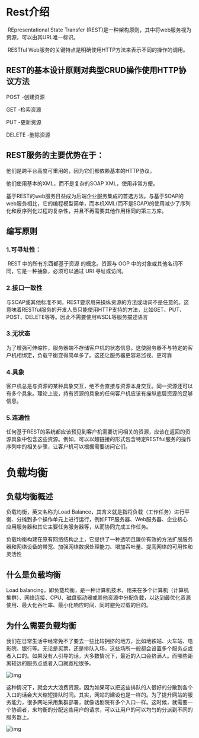 # Rest介绍

​	REpresentational State Transfer (REST)是一种架构原则，其中将web服务视为资源，可以由其URL唯一标识。

​	RESTful Web服务的关键特点是明确使用HTTP方法来表示不同的操作的调用。

## REST的基本设计原则对典型CRUD操作使用HTTP协议方法

POST	-创建资源

GET	-检索资源

PUT	-更新资源

DELETE	-删除资源



## REST服务的主要优势在于：

他们是跨平台高度可重用的，因为它们都依赖基本的HTTP协议。

他们使用基本的XML，而不是复杂的SOAP XML，使用非常方便。

基于REST的web服务日益成为后端企业服务集成的首选方法。与基于SOAP的web服务相比，它的编程模型简单，而本机XML(而不是SOAP)的使用减少了序列化和反序列化过程的复杂性，并且不再需要其他作用相同的第三方库。



## 编写原则

### 1.可寻址性：

​	REST 中的所有东西都基于资源 的概念。资源与 OOP 中的对象或其他名词不同，它是一种抽象，必须可以通过 URI 寻址或访问。

### 2.接口一致性

​	与SOAP或其他标准不同，REST要求用来操纵资源的方法或动词不是任意的。这意味着RESTful服务的开发人员只能使用HTTP支持的方法，比如GET、PUT、POST、DELETE等等。因此不需要使用WSDL等服务描述语言

### 3.无状态

​	为了增强可伸缩性，服务器端不存储客户机的状态信息。这使服务器不与特定的客户机相绑定，负载平衡变得简单多了。这还让服务器更容易监视、更可靠

### 4.具象

​	客户机总是与资源的某种具象交互，绝不会直接与资源本身交互。同一资源还可以有多个具象。理论上说，持有资源的具象的任何客户机应该有操纵底层资源的足够信息。

### 5.连通性

​	任何基于REST的系统都应该预见到客户机需要访问相关的资源，应该在返回的资源具象中包含这些资源。例如，可以以超链接的形式包含特定RESTful服务的操作序列中的相关步骤，让客户机可以根据需要访问它们。



# 负载均衡

## 负载均衡概述

负载均衡，英文名称为Load Balance，其含义就是指将负载（工作任务）进行平衡、分摊到多个操作单元上进行运行，例如FTP服务器、Web服务器、企业核心应用服务器和其它主要任务服务器等，从而协同完成工作任务。

负载均衡构建在原有网络结构之上，它提供了一种透明且廉价有效的方法扩展服务器和网络设备的带宽、加强网络数据处理能力、增加吞吐量、提高网络的可用性和灵活性



## 什么是负载均衡

Load balancing，即负载均衡，是一种计算机技术，用来在多个计算机（计算机集群）、网络连接、CPU、磁盘驱动器或其他资源中分配负载，以达到最优化资源使用、最大化吞吐率、最小化响应时间、同时避免过载的目的。



## 为什么需要负载均衡

我们在日常生活中经常免不了要去一些比较拥挤的地方，比如地铁站、火车站、电影院、银行等。无论是买票，还是排队入场，这些场所一般都会设置多个服务点或者入口的。如果没有人引导的话，大多数情况下，最近的入口会挤满人。而哪些距离较远的服务点或者入口就宽松很多。

![img](https://img2018.cnblogs.com/blog/573911/201905/573911-20190528134421557-1708431773.png)

这种情况下，就会大大浪费资源，因为如果可以把这些排队的人很好的分散到各个入口的话会大大缩短排队时间。其实，网站的建设也是一样的。为了提升网站的服务能力，很多网站采用集群部署，就像话剧院有多个入口一样。这时候，就需要一个协调者，来均衡的分配这些用户的请求，可以让用户的可以均匀的分派到不同的服务器上。

![img](https://img2018.cnblogs.com/blog/573911/201905/573911-20190528134959589-667713517.png)









